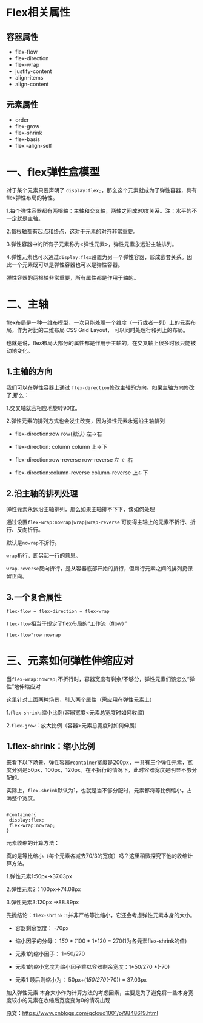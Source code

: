 # Flex相关属性

## 容器属性
 - flex-flow
 - flex-direction
 - flex-wrap
 - justify-content
 - align-items
 - align-content
 
## 元素属性

- order 
- flex-grow
- flex-shrink
- flex-basis
- flex
-align-self 

# 一、flex弹性盒模型

对于某个元素只要声明了 `display:flex;`，那么这个元素就成为了弹性容器，具有flex弹性布局的特性。

1.每个弹性容器都有两根轴：主轴和交叉轴，两轴之间成90度关系。注：水平的不一定就是主轴。

2.每根轴都有起点和终点，这对于元素的对齐非常重要。

3.弹性容器中的所有子元素称为<弹性元素>，弹性元素永远沿主轴排列。

4.弹性元素也可以通过`display:flex`设置为另一个弹性容器，形成嵌套关系。因此一个元素既可以是弹性容器也可以是弹性容器。

弹性容器的两根轴非常重要，所有属性都是作用于轴的。

# 二、主轴

flex布局是一种一维布模型，一次只能处理一个维度（一行或者一列）上的元素布局，作为对比的二维布局 CSS Grid Layout，
可以同时处理行和列上的布局。

也就是说，flex布局大部分的属性都是作用于主轴的，在交叉轴上很多时候只能被动地变化。

## 1.主轴的方向

我们可以在弹性容器上通过 `flex-direction`修改主轴的方向。如果主轴方向修改了,那么：

  1.交叉轴就会相应地旋转90度。
  
  2.弹性元素的排列方式也会发生改变，因为弹性元素永远沿主轴排列
  
  - flex-direction:row row(默认) 左->右
  
  - flex-direction: column column 上->下
  
  - flex-direction:row-reverse row-reverse 左 <- 右
  
  - flex-direction:column-reverse column-reverse 上<-下
  
## 2.沿主轴的排列处理

弹性元素永远沿主轴排列，那么如果主轴排不下下，该如何处理

通过设置`flex-wrap:nowrap|wrap|wrap-reverse` 可使得主轴上的元素不折行、折行、反向折行。

默认是`nowrap`不折行。

`wrap`折行，即另起一行的意思。

`wrap-reverse`反向折行，是从容器底部开始的折行，但每行元素之间的排列扔保留正向。

## 3.一个复合属性

`flex-flow = flex-direction + flex-wrap`

`flex-flow`相当于规定了flex布局的“工作流（flow）”

`flex-flow"row nowrap`

# 三、元素如何弹性伸缩应对

当`flex-wrap:nowrap;`不折行时，容器宽度有剩余/不够分，弹性元素们该怎么“弹性”地伸缩应对

这里针对上面两种场景，引入两个属性（需应用在弹性元素上）
 
 1.`flex-shrink`:缩小比例(容器宽度<元素总宽度时如何收缩)
 
 2.`flex-grow`：放大比例（容器>元素总宽度时如何伸展）
 
## 1.flex-shrink：缩小比例

来看下以下场景，弹性容器`#container`宽度是200px，一共有三个弹性元素，宽度分别是50px，100px，120px。在不拆行的情况下，此时容器宽度是明显不够分配的。

实际上，`flex-shrink`默认为1，也就是当不够分配时，元素都将等比例缩小，占满整个宽度。

```

#container{
 display:flex;
 flex-wrap:nowrap;
}

```

元素收缩的计算方法：

真的是等比缩小（每个元素各减去70/3的宽度）吗？这里稍微探究下他的收缩计算方法。

  1.弹性元素1:50px->37.03px
  
  2.弹性元素2：100px->74.08px
  
  3.弹性元素3:120px ->88.89px
  
 先抛结论：`flex-shrink:1`并非严格等比缩小，它还会考虑弹性元素本身的大小。
  
  - 容器剩余宽度： -70px
  
  - 缩小因子的分母： 1*50 + 1*100 + 1*120 = 270(1为各元素flex-shrink的值)
  
  - 元素1的缩小因子： 1*50/270
  
  - 元素1的缩小宽度为缩小因子乘以容器剩余宽度：1*50/270 *(-70)
  
  - 元素1 最后则缩小为： 50px+(1*50/270*(-70)) = 37.03px
  
  加入弹性元素 本身大小作为计算方法的考虑因素，主要是为了避免将一些本身宽度较小的元素在收缩后宽度变为0的情况出现

原文：https://www.cnblogs.com/qcloud1001/p/9848619.html
